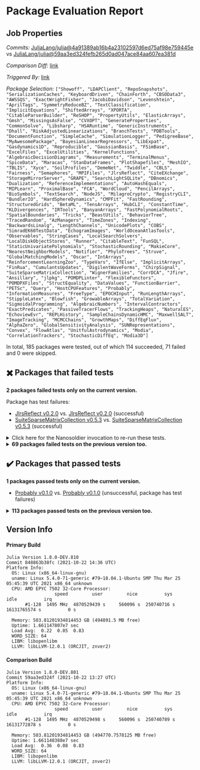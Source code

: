 # Package Evaluation Report

## Job Properties

*Commits:* [JuliaLang/julia@4a91389ab16b4a23102597d6ed75af98e759445e](https://github.com/JuliaLang/julia/commit/4a91389ab16b4a23102597d6ed75af98e759445e) vs [JuliaLang/julia@59aa3ed324fefb265d0ad047ace84aa607ea381d](https://github.com/JuliaLang/julia/commit/59aa3ed324fefb265d0ad047ace84aa607ea381d)

*Comparison Diff:* [link](https://github.com/JuliaLang/julia/compare/59aa3ed324fefb265d0ad047ace84aa607ea381d..4a91389ab16b4a23102597d6ed75af98e759445e)

*Triggered By:* [link](https://github.com/JuliaLang/julia/pull/40985#issuecomment-950018298)

*Package Selection:* `["Showoff", "LDAPClient", "RepoSnapshots", "SerializationCaches", "KeyboardDriven", "ChainForth", "CBSOData3", "AWSSQS", "ExactWrightFisher", "JacobiDavidson", "Levenshtein", "AprilTags", "SymmetryReduceBZ", "TextClassification", "ImplicitEquations", "ShiftedArrays", "XPORTA", "CitableParserBuilder", "ReSHOP", "PropertyUtils", "ElasticArrays", "Gmsh", "MissingsAsFalse", "CVXOPT", "GenerateProperties", "CommonSolve", "Libsharp", "HSARuntime", "GenericInstruments", "Dhall", "RiskAdjustedLinearizations", "BranchTests", "PDBTools", "DocumentFunction", "SimpleCache", "SimulationLogger", "PedigreeBase", "MyAwesomePackage", "BayesianLinearRegressors", "LibExpat", "Gasdynamics1D", "Reproducible", "GaussianBasis", "FSimBase", "ExcelFiles", "ExcelUtilities", "KernelFunctions", "AlgebraicDecisionDiagrams", "Measurements", "TerminalMenus", "SpiceData", "Maracas", "StanDataFrames", "PlotShapefiles", "MeshIO", "TBLIS", "Xyce", "SoilProfiles", "DemeNet", "Twiddle", "CBLS", "Fairness", "Semaphores", "MPIFiles", "JlrsReflect", "CiteEXchange", "StorageMirrorServer", "GRAPE", "SearchLightSQLite", "DBnomics", "Dualization", "ReferenceImplementations", "AutoHashEquals", "MIPLearn", "ProximalBase", "FCA", "WordCloud", "PencilArrays", "BioSymbols", "TextSearch", "NodeJS", "MilagroCrypto", "RegistryCLI", "BundlerIO", "HardSphereDynamics", "CMPFit", "FastRounding", "StructuredGrids", "BetaML", "TensArrays", "HubCLI", "ConstantTime", "KLDivergences", "IRTools", "BanyanArrays", "FastPolynomialRoots", "SpatialBoundaries", "Tricks", "BeastUtils", "BehaviorTree", "TracedRandom", "AzManagers", "TimeZones", "Indexing", "BackwardsLinalg", "LengthChannels", "UnicodePlots", "COBS", "SimradEK60TestData", "EchogramImages", "WorldOceanAtlasTools", "Observables", "StringCases", "LocalSearchSolvers", "LocalDiskObjectStores", "Runner", "CitableText", "FunSQL", "StaticUnivariatePolynomials", "StochasticRounding", "MakieCore", "NearestNeighborModels", "Notifier", "PhyloTrees", "Struve", "GlobalMatchingModels", "Oscar", "IntArrays", "ReinforcementLearningZoo", "TypeVars", "IfElse", "ImplicitArrays", "FinRua", "CumulantsUpdates", "DigilentWaveForms", "ChirpSignal", "SuiteSparseMatrixCollection", "WignerFamilies", "CorrDCA", "Jfire", "Ansillary", "jlpkg", "POMDPLinter", "FlexibleFunctors", "POMDPXFiles", "StructEquality", "DataValues", "FunctionBarrier", "PETSc", "Query", "HostCPUFeatures", "Probably", "InformationMeasures", "FreeType", "EPOCHInput", "RunLengthArrays", "StippleLatex", "Blowfish", "GrowableArrays", "TotalVariation", "SigmoidalProgramming", "AlgebraicNumbers", "IntervalContractors", "ExactPredicates", "PassiveTracerFlows", "TrackingHeaps", "NaturalES", "EchoviewEvr", "REPLHistory", "SampleChainsDynamicHMC", "MaxwellSALT", "ImageTracking", "MCMCChains", "GrowthMaps", "DiffEqFlux", "AlphaZero", "GlobalSensitivityAnalysis", "SUNRepresentations", "Convex", "FlowAtlas", "UnitfulAstrodynamics", "Modia", "CorrelationTrackers", "StochasticDiffEq", "Modia3D"]`

In total, 185 packages were tested, out of which 114 succeeded, 71 failed and 0 were skipped.


## :heavy_multiplication_x: Packages that failed tests

**2 packages failed tests only on the current version.**

Package has test failures:

- [JlrsReflect v0.2.0](https://s3.amazonaws.com/julialang-reports/nanosoldier/pkgeval/by_hash/4a91389_vs_59aa3ed/JlrsReflect.1.8.0-DEV-848863b38fc.log) vs. [JlrsReflect v0.2.0](https://s3.amazonaws.com/julialang-reports/nanosoldier/pkgeval/by_hash/4a91389_vs_59aa3ed/JlrsReflect.1.8.0-DEV-59aa3ed324f.log) (successful)
- [SuiteSparseMatrixCollection v0.5.3](https://s3.amazonaws.com/julialang-reports/nanosoldier/pkgeval/by_hash/4a91389_vs_59aa3ed/SuiteSparseMatrixCollection.1.8.0-DEV-848863b38fc.log) vs. [SuiteSparseMatrixCollection v0.5.3](https://s3.amazonaws.com/julialang-reports/nanosoldier/pkgeval/by_hash/4a91389_vs_59aa3ed/SuiteSparseMatrixCollection.1.8.0-DEV-59aa3ed324f.log) (successful)

<details><summary>Click here for the Nanosoldier invocation to re-run these tests.</summary>
<p>

```
@nanosoldier `runtests(["JlrsReflect", "SuiteSparseMatrixCollection"], vs = ":master")`
```

</p>
</details>


<details><summary><strong>69 packages failed tests on the previous version too.</strong></summary>
<p>

Tests became inactive:

- [AWSSQS v0.6.5](https://s3.amazonaws.com/julialang-reports/nanosoldier/pkgeval/by_hash/4a91389_vs_59aa3ed/AWSSQS.1.8.0-DEV-848863b38fc.log)
- [BetaML v0.5.5](https://s3.amazonaws.com/julialang-reports/nanosoldier/pkgeval/by_hash/4a91389_vs_59aa3ed/BetaML.1.8.0-DEV-848863b38fc.log)
- [IRTools v0.4.3](https://s3.amazonaws.com/julialang-reports/nanosoldier/pkgeval/by_hash/4a91389_vs_59aa3ed/IRTools.1.8.0-DEV-848863b38fc.log)
- [StorageMirrorServer v0.2.1](https://s3.amazonaws.com/julialang-reports/nanosoldier/pkgeval/by_hash/4a91389_vs_59aa3ed/StorageMirrorServer.1.8.0-DEV-848863b38fc.log)

A segmentation fault happened:

- [AlphaZero v0.5.2](https://s3.amazonaws.com/julialang-reports/nanosoldier/pkgeval/by_hash/4a91389_vs_59aa3ed/AlphaZero.1.8.0-DEV-848863b38fc.log)
- [BayesianLinearRegressors v0.3.3](https://s3.amazonaws.com/julialang-reports/nanosoldier/pkgeval/by_hash/4a91389_vs_59aa3ed/BayesianLinearRegressors.1.8.0-DEV-848863b38fc.log)
- [DiffEqFlux v1.43.0](https://s3.amazonaws.com/julialang-reports/nanosoldier/pkgeval/by_hash/4a91389_vs_59aa3ed/DiffEqFlux.1.8.0-DEV-848863b38fc.log)
- [KernelFunctions v0.10.26](https://s3.amazonaws.com/julialang-reports/nanosoldier/pkgeval/by_hash/4a91389_vs_59aa3ed/KernelFunctions.1.8.0-DEV-848863b38fc.log)
- [ReinforcementLearningZoo v0.5.3](https://s3.amazonaws.com/julialang-reports/nanosoldier/pkgeval/by_hash/4a91389_vs_59aa3ed/ReinforcementLearningZoo.1.8.0-DEV-848863b38fc.log)

Package has test failures:

- [Ansillary v0.1.0](https://s3.amazonaws.com/julialang-reports/nanosoldier/pkgeval/by_hash/4a91389_vs_59aa3ed/Ansillary.1.8.0-DEV-848863b38fc.log)
- [AprilTags v0.9.0](https://s3.amazonaws.com/julialang-reports/nanosoldier/pkgeval/by_hash/4a91389_vs_59aa3ed/AprilTags.1.8.0-DEV-848863b38fc.log)
- [BehaviorTree v0.3.3](https://s3.amazonaws.com/julialang-reports/nanosoldier/pkgeval/by_hash/4a91389_vs_59aa3ed/BehaviorTree.1.8.0-DEV-848863b38fc.log)
- [BranchTests v0.1.1](https://s3.amazonaws.com/julialang-reports/nanosoldier/pkgeval/by_hash/4a91389_vs_59aa3ed/BranchTests.1.8.0-DEV-848863b38fc.log)
- [Convex v0.14.16](https://s3.amazonaws.com/julialang-reports/nanosoldier/pkgeval/by_hash/4a91389_vs_59aa3ed/Convex.1.8.0-DEV-848863b38fc.log)
- [DataValues v0.4.13](https://s3.amazonaws.com/julialang-reports/nanosoldier/pkgeval/by_hash/4a91389_vs_59aa3ed/DataValues.1.8.0-DEV-848863b38fc.log)
- [ExactWrightFisher v0.1.5](https://s3.amazonaws.com/julialang-reports/nanosoldier/pkgeval/by_hash/4a91389_vs_59aa3ed/ExactWrightFisher.1.8.0-DEV-848863b38fc.log)
- [ExcelFiles v1.0.0](https://s3.amazonaws.com/julialang-reports/nanosoldier/pkgeval/by_hash/4a91389_vs_59aa3ed/ExcelFiles.1.8.0-DEV-848863b38fc.log)
- [Fairness v0.3.2](https://s3.amazonaws.com/julialang-reports/nanosoldier/pkgeval/by_hash/4a91389_vs_59aa3ed/Fairness.1.8.0-DEV-848863b38fc.log)
- [FinRua v0.1.0](https://s3.amazonaws.com/julialang-reports/nanosoldier/pkgeval/by_hash/4a91389_vs_59aa3ed/FinRua.1.8.0-DEV-848863b38fc.log)
- [FunSQL v0.7.0](https://s3.amazonaws.com/julialang-reports/nanosoldier/pkgeval/by_hash/4a91389_vs_59aa3ed/FunSQL.1.8.0-DEV-848863b38fc.log)
- [GlobalMatchingModels v0.2.0](https://s3.amazonaws.com/julialang-reports/nanosoldier/pkgeval/by_hash/4a91389_vs_59aa3ed/GlobalMatchingModels.1.8.0-DEV-848863b38fc.log)
- [MilagroCrypto v0.201.1](https://s3.amazonaws.com/julialang-reports/nanosoldier/pkgeval/by_hash/4a91389_vs_59aa3ed/MilagroCrypto.1.8.0-DEV-848863b38fc.log)
- [Notifier v0.3.0](https://s3.amazonaws.com/julialang-reports/nanosoldier/pkgeval/by_hash/4a91389_vs_59aa3ed/Notifier.1.8.0-DEV-848863b38fc.log)
- [Oscar v0.6.0](https://s3.amazonaws.com/julialang-reports/nanosoldier/pkgeval/by_hash/4a91389_vs_59aa3ed/Oscar.1.8.0-DEV-848863b38fc.log)
- [PETSc v0.1.3](https://s3.amazonaws.com/julialang-reports/nanosoldier/pkgeval/by_hash/4a91389_vs_59aa3ed/PETSc.1.8.0-DEV-848863b38fc.log)
- [ProximalBase v0.3.0](https://s3.amazonaws.com/julialang-reports/nanosoldier/pkgeval/by_hash/4a91389_vs_59aa3ed/ProximalBase.1.8.0-DEV-848863b38fc.log)
- [Query v1.0.0](https://s3.amazonaws.com/julialang-reports/nanosoldier/pkgeval/by_hash/4a91389_vs_59aa3ed/Query.1.8.0-DEV-848863b38fc.log)
- [RiskAdjustedLinearizations v1.0.0](https://s3.amazonaws.com/julialang-reports/nanosoldier/pkgeval/by_hash/4a91389_vs_59aa3ed/RiskAdjustedLinearizations.1.8.0-DEV-848863b38fc.log)
- [StaticUnivariatePolynomials v0.6.0](https://s3.amazonaws.com/julialang-reports/nanosoldier/pkgeval/by_hash/4a91389_vs_59aa3ed/StaticUnivariatePolynomials.1.8.0-DEV-848863b38fc.log)
- [StochasticDiffEq v6.40.0](https://s3.amazonaws.com/julialang-reports/nanosoldier/pkgeval/by_hash/4a91389_vs_59aa3ed/StochasticDiffEq.1.8.0-DEV-848863b38fc.log)
- [StochasticRounding v0.6.1](https://s3.amazonaws.com/julialang-reports/nanosoldier/pkgeval/by_hash/4a91389_vs_59aa3ed/StochasticRounding.1.8.0-DEV-848863b38fc.log)
- [UnitfulAstrodynamics v0.8.3](https://s3.amazonaws.com/julialang-reports/nanosoldier/pkgeval/by_hash/4a91389_vs_59aa3ed/UnitfulAstrodynamics.1.8.0-DEV-848863b38fc.log)
- [WordCloud v0.7.5](https://s3.amazonaws.com/julialang-reports/nanosoldier/pkgeval/by_hash/4a91389_vs_59aa3ed/WordCloud.1.8.0-DEV-848863b38fc.log)
- [XPORTA v0.1.2](https://s3.amazonaws.com/julialang-reports/nanosoldier/pkgeval/by_hash/4a91389_vs_59aa3ed/XPORTA.1.8.0-DEV-848863b38fc.log)

There were unidentified errors:

- [AutoHashEquals v0.2.0](https://s3.amazonaws.com/julialang-reports/nanosoldier/pkgeval/by_hash/4a91389_vs_59aa3ed/AutoHashEquals.1.8.0-DEV-848863b38fc.log)
- [AzManagers v2.7.0](https://s3.amazonaws.com/julialang-reports/nanosoldier/pkgeval/by_hash/4a91389_vs_59aa3ed/AzManagers.1.8.0-DEV-848863b38fc.log)
- [BanyanArrays v0.1.2](https://s3.amazonaws.com/julialang-reports/nanosoldier/pkgeval/by_hash/4a91389_vs_59aa3ed/BanyanArrays.1.8.0-DEV-848863b38fc.log)
- [DemeNet v0.1.3](https://s3.amazonaws.com/julialang-reports/nanosoldier/pkgeval/by_hash/4a91389_vs_59aa3ed/DemeNet.1.8.0-DEV-848863b38fc.log)
- [FCA v0.2.4](https://s3.amazonaws.com/julialang-reports/nanosoldier/pkgeval/by_hash/4a91389_vs_59aa3ed/FCA.1.8.0-DEV-848863b38fc.log)
- [FlowAtlas v0.1.9](https://s3.amazonaws.com/julialang-reports/nanosoldier/pkgeval/by_hash/4a91389_vs_59aa3ed/FlowAtlas.1.8.0-DEV-848863b38fc.log)
- [Gasdynamics1D v0.2.4](https://s3.amazonaws.com/julialang-reports/nanosoldier/pkgeval/by_hash/4a91389_vs_59aa3ed/Gasdynamics1D.1.8.0-DEV-848863b38fc.log)
- [GaussianBasis v0.1.0](https://s3.amazonaws.com/julialang-reports/nanosoldier/pkgeval/by_hash/4a91389_vs_59aa3ed/GaussianBasis.1.8.0-DEV-848863b38fc.log)
- [HSARuntime v0.3.0](https://s3.amazonaws.com/julialang-reports/nanosoldier/pkgeval/by_hash/4a91389_vs_59aa3ed/HSARuntime.1.8.0-DEV-848863b38fc.log)
- [Levenshtein v0.2.0](https://s3.amazonaws.com/julialang-reports/nanosoldier/pkgeval/by_hash/4a91389_vs_59aa3ed/Levenshtein.1.8.0-DEV-848863b38fc.log)
- [MIPLearn v0.1.0](https://s3.amazonaws.com/julialang-reports/nanosoldier/pkgeval/by_hash/4a91389_vs_59aa3ed/MIPLearn.1.8.0-DEV-848863b38fc.log)
- [MPIFiles v0.11.14](https://s3.amazonaws.com/julialang-reports/nanosoldier/pkgeval/by_hash/4a91389_vs_59aa3ed/MPIFiles.1.8.0-DEV-848863b38fc.log)
- [PencilArrays v0.10.0](https://s3.amazonaws.com/julialang-reports/nanosoldier/pkgeval/by_hash/4a91389_vs_59aa3ed/PencilArrays.1.8.0-DEV-848863b38fc.log)
- [REPLHistory v0.2.0](https://s3.amazonaws.com/julialang-reports/nanosoldier/pkgeval/by_hash/4a91389_vs_59aa3ed/REPLHistory.1.8.0-DEV-848863b38fc.log)
- [ReSHOP v0.1.1](https://s3.amazonaws.com/julialang-reports/nanosoldier/pkgeval/by_hash/4a91389_vs_59aa3ed/ReSHOP.1.8.0-DEV-848863b38fc.log)
- [RepoSnapshots v0.3.0](https://s3.amazonaws.com/julialang-reports/nanosoldier/pkgeval/by_hash/4a91389_vs_59aa3ed/RepoSnapshots.1.8.0-DEV-848863b38fc.log)
- [Xyce v0.1.2](https://s3.amazonaws.com/julialang-reports/nanosoldier/pkgeval/by_hash/4a91389_vs_59aa3ed/Xyce.1.8.0-DEV-848863b38fc.log)

Package is using an unknown package:

- [BackwardsLinalg v0.1.1](https://s3.amazonaws.com/julialang-reports/nanosoldier/pkgeval/by_hash/4a91389_vs_59aa3ed/BackwardsLinalg.1.8.0-DEV-848863b38fc.log)
- [ChirpSignal v0.1.2](https://s3.amazonaws.com/julialang-reports/nanosoldier/pkgeval/by_hash/4a91389_vs_59aa3ed/ChirpSignal.1.8.0-DEV-848863b38fc.log)
- [HardSphereDynamics v0.1.1](https://s3.amazonaws.com/julialang-reports/nanosoldier/pkgeval/by_hash/4a91389_vs_59aa3ed/HardSphereDynamics.1.8.0-DEV-848863b38fc.log)
- [Modia v0.5.0](https://s3.amazonaws.com/julialang-reports/nanosoldier/pkgeval/by_hash/4a91389_vs_59aa3ed/Modia.1.8.0-DEV-848863b38fc.log)
- [Modia3D v0.5.0](https://s3.amazonaws.com/julialang-reports/nanosoldier/pkgeval/by_hash/4a91389_vs_59aa3ed/Modia3D.1.8.0-DEV-848863b38fc.log)
- [RegistryCLI v0.1.0](https://s3.amazonaws.com/julialang-reports/nanosoldier/pkgeval/by_hash/4a91389_vs_59aa3ed/RegistryCLI.1.8.0-DEV-848863b38fc.log)
- [SigmoidalProgramming v1.0.0](https://s3.amazonaws.com/julialang-reports/nanosoldier/pkgeval/by_hash/4a91389_vs_59aa3ed/SigmoidalProgramming.1.8.0-DEV-848863b38fc.log)
- [StippleLatex v0.3.0](https://s3.amazonaws.com/julialang-reports/nanosoldier/pkgeval/by_hash/4a91389_vs_59aa3ed/StippleLatex.1.8.0-DEV-848863b38fc.log)
- [StringCases v0.1.0](https://s3.amazonaws.com/julialang-reports/nanosoldier/pkgeval/by_hash/4a91389_vs_59aa3ed/StringCases.1.8.0-DEV-848863b38fc.log)
- [TrackingHeaps v0.1.0](https://s3.amazonaws.com/julialang-reports/nanosoldier/pkgeval/by_hash/4a91389_vs_59aa3ed/TrackingHeaps.1.8.0-DEV-848863b38fc.log)

Package does not have any tests:

- [CBSOData3 v0.1.0](https://s3.amazonaws.com/julialang-reports/nanosoldier/pkgeval/by_hash/4a91389_vs_59aa3ed/CBSOData3.1.8.0-DEV-848863b38fc.log)
- [DBnomics v0.3.1](https://s3.amazonaws.com/julialang-reports/nanosoldier/pkgeval/by_hash/4a91389_vs_59aa3ed/DBnomics.1.8.0-DEV-848863b38fc.log)
- [FSimBase v0.1.1](https://s3.amazonaws.com/julialang-reports/nanosoldier/pkgeval/by_hash/4a91389_vs_59aa3ed/FSimBase.1.8.0-DEV-848863b38fc.log)
- [HubCLI v0.1.0](https://s3.amazonaws.com/julialang-reports/nanosoldier/pkgeval/by_hash/4a91389_vs_59aa3ed/HubCLI.1.8.0-DEV-848863b38fc.log)
- [SearchLightSQLite v1.0.0](https://s3.amazonaws.com/julialang-reports/nanosoldier/pkgeval/by_hash/4a91389_vs_59aa3ed/SearchLightSQLite.1.8.0-DEV-848863b38fc.log)
- [TensArrays v0.1.0](https://s3.amazonaws.com/julialang-reports/nanosoldier/pkgeval/by_hash/4a91389_vs_59aa3ed/TensArrays.1.8.0-DEV-848863b38fc.log)

Package has syntax issues:

- [MissingsAsFalse v0.1.0](https://s3.amazonaws.com/julialang-reports/nanosoldier/pkgeval/by_hash/4a91389_vs_59aa3ed/MissingsAsFalse.1.8.0-DEV-848863b38fc.log)

Test log exceeded the size limit:

- [SimpleCache v0.1.0](https://s3.amazonaws.com/julialang-reports/nanosoldier/pkgeval/by_hash/4a91389_vs_59aa3ed/SimpleCache.1.8.0-DEV-848863b38fc.log)

</p>
</details>


## :heavy_check_mark: Packages that passed tests

**1 packages passed tests only on the current version.**

- [Probably v0.1.0](https://s3.amazonaws.com/julialang-reports/nanosoldier/pkgeval/by_hash/4a91389_vs_59aa3ed/Probably.1.8.0-DEV-848863b38fc.log) vs. [Probably v0.1.0](https://s3.amazonaws.com/julialang-reports/nanosoldier/pkgeval/by_hash/4a91389_vs_59aa3ed/Probably.1.8.0-DEV-59aa3ed324f.log) (unsuccessful, package has test failures)

<details><summary><strong>113 packages passed tests on the previous version too.</strong></summary>
<p>

- [AlgebraicDecisionDiagrams v0.1.0](https://s3.amazonaws.com/julialang-reports/nanosoldier/pkgeval/by_hash/4a91389_vs_59aa3ed/AlgebraicDecisionDiagrams.1.8.0-DEV-848863b38fc.log)
- [AlgebraicNumbers v0.1.5](https://s3.amazonaws.com/julialang-reports/nanosoldier/pkgeval/by_hash/4a91389_vs_59aa3ed/AlgebraicNumbers.1.8.0-DEV-848863b38fc.log)
- [BeastUtils v0.1.2](https://s3.amazonaws.com/julialang-reports/nanosoldier/pkgeval/by_hash/4a91389_vs_59aa3ed/BeastUtils.1.8.0-DEV-848863b38fc.log)
- [BioSymbols v5.0.0](https://s3.amazonaws.com/julialang-reports/nanosoldier/pkgeval/by_hash/4a91389_vs_59aa3ed/BioSymbols.1.8.0-DEV-848863b38fc.log)
- [Blowfish v0.1.1](https://s3.amazonaws.com/julialang-reports/nanosoldier/pkgeval/by_hash/4a91389_vs_59aa3ed/Blowfish.1.8.0-DEV-848863b38fc.log)
- [BundlerIO v0.1.2](https://s3.amazonaws.com/julialang-reports/nanosoldier/pkgeval/by_hash/4a91389_vs_59aa3ed/BundlerIO.1.8.0-DEV-848863b38fc.log)
- [CBLS v0.1.12](https://s3.amazonaws.com/julialang-reports/nanosoldier/pkgeval/by_hash/4a91389_vs_59aa3ed/CBLS.1.8.0-DEV-848863b38fc.log)
- [CMPFit v0.3.3](https://s3.amazonaws.com/julialang-reports/nanosoldier/pkgeval/by_hash/4a91389_vs_59aa3ed/CMPFit.1.8.0-DEV-848863b38fc.log)
- [COBS v0.0.1](https://s3.amazonaws.com/julialang-reports/nanosoldier/pkgeval/by_hash/4a91389_vs_59aa3ed/COBS.1.8.0-DEV-848863b38fc.log)
- [CVXOPT v0.3.2](https://s3.amazonaws.com/julialang-reports/nanosoldier/pkgeval/by_hash/4a91389_vs_59aa3ed/CVXOPT.1.8.0-DEV-848863b38fc.log)
- [ChainForth v0.1.0](https://s3.amazonaws.com/julialang-reports/nanosoldier/pkgeval/by_hash/4a91389_vs_59aa3ed/ChainForth.1.8.0-DEV-848863b38fc.log)
- [CitableParserBuilder v0.20.1](https://s3.amazonaws.com/julialang-reports/nanosoldier/pkgeval/by_hash/4a91389_vs_59aa3ed/CitableParserBuilder.1.8.0-DEV-848863b38fc.log)
- [CitableText v0.11.1](https://s3.amazonaws.com/julialang-reports/nanosoldier/pkgeval/by_hash/4a91389_vs_59aa3ed/CitableText.1.8.0-DEV-848863b38fc.log)
- [CiteEXchange v0.4.6](https://s3.amazonaws.com/julialang-reports/nanosoldier/pkgeval/by_hash/4a91389_vs_59aa3ed/CiteEXchange.1.8.0-DEV-848863b38fc.log)
- [CommonSolve v0.2.0](https://s3.amazonaws.com/julialang-reports/nanosoldier/pkgeval/by_hash/4a91389_vs_59aa3ed/CommonSolve.1.8.0-DEV-848863b38fc.log)
- [ConstantTime v0.1.1](https://s3.amazonaws.com/julialang-reports/nanosoldier/pkgeval/by_hash/4a91389_vs_59aa3ed/ConstantTime.1.8.0-DEV-848863b38fc.log)
- [CorrDCA v0.1.2](https://s3.amazonaws.com/julialang-reports/nanosoldier/pkgeval/by_hash/4a91389_vs_59aa3ed/CorrDCA.1.8.0-DEV-848863b38fc.log)
- [CorrelationTrackers v0.6.3](https://s3.amazonaws.com/julialang-reports/nanosoldier/pkgeval/by_hash/4a91389_vs_59aa3ed/CorrelationTrackers.1.8.0-DEV-848863b38fc.log)
- [CumulantsUpdates v1.0.4](https://s3.amazonaws.com/julialang-reports/nanosoldier/pkgeval/by_hash/4a91389_vs_59aa3ed/CumulantsUpdates.1.8.0-DEV-848863b38fc.log)
- [Dhall v0.1.0](https://s3.amazonaws.com/julialang-reports/nanosoldier/pkgeval/by_hash/4a91389_vs_59aa3ed/Dhall.1.8.0-DEV-848863b38fc.log)
- [DigilentWaveForms v0.3.0](https://s3.amazonaws.com/julialang-reports/nanosoldier/pkgeval/by_hash/4a91389_vs_59aa3ed/DigilentWaveForms.1.8.0-DEV-848863b38fc.log)
- [DocumentFunction v1.0.0](https://s3.amazonaws.com/julialang-reports/nanosoldier/pkgeval/by_hash/4a91389_vs_59aa3ed/DocumentFunction.1.8.0-DEV-848863b38fc.log)
- [Dualization v0.3.5](https://s3.amazonaws.com/julialang-reports/nanosoldier/pkgeval/by_hash/4a91389_vs_59aa3ed/Dualization.1.8.0-DEV-848863b38fc.log)
- [EPOCHInput v0.1.1](https://s3.amazonaws.com/julialang-reports/nanosoldier/pkgeval/by_hash/4a91389_vs_59aa3ed/EPOCHInput.1.8.0-DEV-848863b38fc.log)
- [EchogramImages v0.1.0](https://s3.amazonaws.com/julialang-reports/nanosoldier/pkgeval/by_hash/4a91389_vs_59aa3ed/EchogramImages.1.8.0-DEV-848863b38fc.log)
- [EchoviewEvr v0.1.0](https://s3.amazonaws.com/julialang-reports/nanosoldier/pkgeval/by_hash/4a91389_vs_59aa3ed/EchoviewEvr.1.8.0-DEV-848863b38fc.log)
- [ElasticArrays v1.2.9](https://s3.amazonaws.com/julialang-reports/nanosoldier/pkgeval/by_hash/4a91389_vs_59aa3ed/ElasticArrays.1.8.0-DEV-848863b38fc.log)
- [ExactPredicates v2.2.1](https://s3.amazonaws.com/julialang-reports/nanosoldier/pkgeval/by_hash/4a91389_vs_59aa3ed/ExactPredicates.1.8.0-DEV-848863b38fc.log)
- [ExcelUtilities v0.1.0](https://s3.amazonaws.com/julialang-reports/nanosoldier/pkgeval/by_hash/4a91389_vs_59aa3ed/ExcelUtilities.1.8.0-DEV-848863b38fc.log)
- [FastPolynomialRoots v1.0.1](https://s3.amazonaws.com/julialang-reports/nanosoldier/pkgeval/by_hash/4a91389_vs_59aa3ed/FastPolynomialRoots.1.8.0-DEV-848863b38fc.log)
- [FastRounding v0.3.1](https://s3.amazonaws.com/julialang-reports/nanosoldier/pkgeval/by_hash/4a91389_vs_59aa3ed/FastRounding.1.8.0-DEV-848863b38fc.log)
- [FlexibleFunctors v0.1.6](https://s3.amazonaws.com/julialang-reports/nanosoldier/pkgeval/by_hash/4a91389_vs_59aa3ed/FlexibleFunctors.1.8.0-DEV-848863b38fc.log)
- [FreeType v4.0.0](https://s3.amazonaws.com/julialang-reports/nanosoldier/pkgeval/by_hash/4a91389_vs_59aa3ed/FreeType.1.8.0-DEV-848863b38fc.log)
- [FunctionBarrier v0.1.4](https://s3.amazonaws.com/julialang-reports/nanosoldier/pkgeval/by_hash/4a91389_vs_59aa3ed/FunctionBarrier.1.8.0-DEV-848863b38fc.log)
- [GRAPE v0.0.1](https://s3.amazonaws.com/julialang-reports/nanosoldier/pkgeval/by_hash/4a91389_vs_59aa3ed/GRAPE.1.8.0-DEV-848863b38fc.log)
- [GenerateProperties v0.1.0](https://s3.amazonaws.com/julialang-reports/nanosoldier/pkgeval/by_hash/4a91389_vs_59aa3ed/GenerateProperties.1.8.0-DEV-848863b38fc.log)
- [GenericInstruments v0.2.0](https://s3.amazonaws.com/julialang-reports/nanosoldier/pkgeval/by_hash/4a91389_vs_59aa3ed/GenericInstruments.1.8.0-DEV-848863b38fc.log)
- [GlobalSensitivityAnalysis v1.1.2](https://s3.amazonaws.com/julialang-reports/nanosoldier/pkgeval/by_hash/4a91389_vs_59aa3ed/GlobalSensitivityAnalysis.1.8.0-DEV-848863b38fc.log)
- [Gmsh v0.1.1](https://s3.amazonaws.com/julialang-reports/nanosoldier/pkgeval/by_hash/4a91389_vs_59aa3ed/Gmsh.1.8.0-DEV-848863b38fc.log)
- [GrowableArrays v0.1.0](https://s3.amazonaws.com/julialang-reports/nanosoldier/pkgeval/by_hash/4a91389_vs_59aa3ed/GrowableArrays.1.8.0-DEV-848863b38fc.log)
- [GrowthMaps v0.2.4](https://s3.amazonaws.com/julialang-reports/nanosoldier/pkgeval/by_hash/4a91389_vs_59aa3ed/GrowthMaps.1.8.0-DEV-848863b38fc.log)
- [HostCPUFeatures v0.1.4](https://s3.amazonaws.com/julialang-reports/nanosoldier/pkgeval/by_hash/4a91389_vs_59aa3ed/HostCPUFeatures.1.8.0-DEV-848863b38fc.log)
- [IfElse v0.1.0](https://s3.amazonaws.com/julialang-reports/nanosoldier/pkgeval/by_hash/4a91389_vs_59aa3ed/IfElse.1.8.0-DEV-848863b38fc.log)
- [ImageTracking v0.2.0](https://s3.amazonaws.com/julialang-reports/nanosoldier/pkgeval/by_hash/4a91389_vs_59aa3ed/ImageTracking.1.8.0-DEV-848863b38fc.log)
- [ImplicitArrays v0.2.0](https://s3.amazonaws.com/julialang-reports/nanosoldier/pkgeval/by_hash/4a91389_vs_59aa3ed/ImplicitArrays.1.8.0-DEV-848863b38fc.log)
- [ImplicitEquations v1.0.5](https://s3.amazonaws.com/julialang-reports/nanosoldier/pkgeval/by_hash/4a91389_vs_59aa3ed/ImplicitEquations.1.8.0-DEV-848863b38fc.log)
- [Indexing v1.1.1](https://s3.amazonaws.com/julialang-reports/nanosoldier/pkgeval/by_hash/4a91389_vs_59aa3ed/Indexing.1.8.0-DEV-848863b38fc.log)
- [InformationMeasures v0.3.1](https://s3.amazonaws.com/julialang-reports/nanosoldier/pkgeval/by_hash/4a91389_vs_59aa3ed/InformationMeasures.1.8.0-DEV-848863b38fc.log)
- [IntArrays v0.2.0](https://s3.amazonaws.com/julialang-reports/nanosoldier/pkgeval/by_hash/4a91389_vs_59aa3ed/IntArrays.1.8.0-DEV-848863b38fc.log)
- [IntervalContractors v0.4.5](https://s3.amazonaws.com/julialang-reports/nanosoldier/pkgeval/by_hash/4a91389_vs_59aa3ed/IntervalContractors.1.8.0-DEV-848863b38fc.log)
- [JacobiDavidson v0.1.1](https://s3.amazonaws.com/julialang-reports/nanosoldier/pkgeval/by_hash/4a91389_vs_59aa3ed/JacobiDavidson.1.8.0-DEV-848863b38fc.log)
- [Jfire v0.1.0](https://s3.amazonaws.com/julialang-reports/nanosoldier/pkgeval/by_hash/4a91389_vs_59aa3ed/Jfire.1.8.0-DEV-848863b38fc.log)
- [KLDivergences v0.2.1](https://s3.amazonaws.com/julialang-reports/nanosoldier/pkgeval/by_hash/4a91389_vs_59aa3ed/KLDivergences.1.8.0-DEV-848863b38fc.log)
- [KeyboardDriven v0.1.0](https://s3.amazonaws.com/julialang-reports/nanosoldier/pkgeval/by_hash/4a91389_vs_59aa3ed/KeyboardDriven.1.8.0-DEV-848863b38fc.log)
- [LDAPClient v0.1.0](https://s3.amazonaws.com/julialang-reports/nanosoldier/pkgeval/by_hash/4a91389_vs_59aa3ed/LDAPClient.1.8.0-DEV-848863b38fc.log)
- [LengthChannels v1.0.0](https://s3.amazonaws.com/julialang-reports/nanosoldier/pkgeval/by_hash/4a91389_vs_59aa3ed/LengthChannels.1.8.0-DEV-848863b38fc.log)
- [LibExpat v0.6.1](https://s3.amazonaws.com/julialang-reports/nanosoldier/pkgeval/by_hash/4a91389_vs_59aa3ed/LibExpat.1.8.0-DEV-848863b38fc.log)
- [Libsharp v0.2.0](https://s3.amazonaws.com/julialang-reports/nanosoldier/pkgeval/by_hash/4a91389_vs_59aa3ed/Libsharp.1.8.0-DEV-848863b38fc.log)
- [LocalDiskObjectStores v0.4.0](https://s3.amazonaws.com/julialang-reports/nanosoldier/pkgeval/by_hash/4a91389_vs_59aa3ed/LocalDiskObjectStores.1.8.0-DEV-848863b38fc.log)
- [LocalSearchSolvers v0.3.12](https://s3.amazonaws.com/julialang-reports/nanosoldier/pkgeval/by_hash/4a91389_vs_59aa3ed/LocalSearchSolvers.1.8.0-DEV-848863b38fc.log)
- [MCMCChains v5.0.1](https://s3.amazonaws.com/julialang-reports/nanosoldier/pkgeval/by_hash/4a91389_vs_59aa3ed/MCMCChains.1.8.0-DEV-848863b38fc.log)
- [MakieCore v0.1.3](https://s3.amazonaws.com/julialang-reports/nanosoldier/pkgeval/by_hash/4a91389_vs_59aa3ed/MakieCore.1.8.0-DEV-848863b38fc.log)
- [Maracas v1.1.0](https://s3.amazonaws.com/julialang-reports/nanosoldier/pkgeval/by_hash/4a91389_vs_59aa3ed/Maracas.1.8.0-DEV-848863b38fc.log)
- [MaxwellSALT v0.1.4](https://s3.amazonaws.com/julialang-reports/nanosoldier/pkgeval/by_hash/4a91389_vs_59aa3ed/MaxwellSALT.1.8.0-DEV-848863b38fc.log)
- [Measurements v2.6.0](https://s3.amazonaws.com/julialang-reports/nanosoldier/pkgeval/by_hash/4a91389_vs_59aa3ed/Measurements.1.8.0-DEV-848863b38fc.log)
- [MeshIO v0.4.9](https://s3.amazonaws.com/julialang-reports/nanosoldier/pkgeval/by_hash/4a91389_vs_59aa3ed/MeshIO.1.8.0-DEV-848863b38fc.log)
- [MyAwesomePackage v0.0.1](https://s3.amazonaws.com/julialang-reports/nanosoldier/pkgeval/by_hash/4a91389_vs_59aa3ed/MyAwesomePackage.1.8.0-DEV-848863b38fc.log)
- [NaturalES v1.0.0](https://s3.amazonaws.com/julialang-reports/nanosoldier/pkgeval/by_hash/4a91389_vs_59aa3ed/NaturalES.1.8.0-DEV-848863b38fc.log)
- [NearestNeighborModels v0.1.6](https://s3.amazonaws.com/julialang-reports/nanosoldier/pkgeval/by_hash/4a91389_vs_59aa3ed/NearestNeighborModels.1.8.0-DEV-848863b38fc.log)
- [NodeJS v1.3.0](https://s3.amazonaws.com/julialang-reports/nanosoldier/pkgeval/by_hash/4a91389_vs_59aa3ed/NodeJS.1.8.0-DEV-848863b38fc.log)
- [Observables v0.4.0](https://s3.amazonaws.com/julialang-reports/nanosoldier/pkgeval/by_hash/4a91389_vs_59aa3ed/Observables.1.8.0-DEV-848863b38fc.log)
- [PDBTools v0.12.11](https://s3.amazonaws.com/julialang-reports/nanosoldier/pkgeval/by_hash/4a91389_vs_59aa3ed/PDBTools.1.8.0-DEV-848863b38fc.log)
- [POMDPLinter v0.1.1](https://s3.amazonaws.com/julialang-reports/nanosoldier/pkgeval/by_hash/4a91389_vs_59aa3ed/POMDPLinter.1.8.0-DEV-848863b38fc.log)
- [POMDPXFiles v0.2.2](https://s3.amazonaws.com/julialang-reports/nanosoldier/pkgeval/by_hash/4a91389_vs_59aa3ed/POMDPXFiles.1.8.0-DEV-848863b38fc.log)
- [PassiveTracerFlows v0.5.1](https://s3.amazonaws.com/julialang-reports/nanosoldier/pkgeval/by_hash/4a91389_vs_59aa3ed/PassiveTracerFlows.1.8.0-DEV-848863b38fc.log)
- [PedigreeBase v0.1.4](https://s3.amazonaws.com/julialang-reports/nanosoldier/pkgeval/by_hash/4a91389_vs_59aa3ed/PedigreeBase.1.8.0-DEV-848863b38fc.log)
- [PhyloTrees v0.11.1](https://s3.amazonaws.com/julialang-reports/nanosoldier/pkgeval/by_hash/4a91389_vs_59aa3ed/PhyloTrees.1.8.0-DEV-848863b38fc.log)
- [PlotShapefiles v0.2.2](https://s3.amazonaws.com/julialang-reports/nanosoldier/pkgeval/by_hash/4a91389_vs_59aa3ed/PlotShapefiles.1.8.0-DEV-848863b38fc.log)
- [PropertyUtils v0.1.0](https://s3.amazonaws.com/julialang-reports/nanosoldier/pkgeval/by_hash/4a91389_vs_59aa3ed/PropertyUtils.1.8.0-DEV-848863b38fc.log)
- [ReferenceImplementations v0.1.2](https://s3.amazonaws.com/julialang-reports/nanosoldier/pkgeval/by_hash/4a91389_vs_59aa3ed/ReferenceImplementations.1.8.0-DEV-848863b38fc.log)
- [Reproducible v0.1.1](https://s3.amazonaws.com/julialang-reports/nanosoldier/pkgeval/by_hash/4a91389_vs_59aa3ed/Reproducible.1.8.0-DEV-848863b38fc.log)
- [RunLengthArrays v0.1.0](https://s3.amazonaws.com/julialang-reports/nanosoldier/pkgeval/by_hash/4a91389_vs_59aa3ed/RunLengthArrays.1.8.0-DEV-848863b38fc.log)
- [Runner v0.2.0](https://s3.amazonaws.com/julialang-reports/nanosoldier/pkgeval/by_hash/4a91389_vs_59aa3ed/Runner.1.8.0-DEV-848863b38fc.log)
- [SUNRepresentations v0.1.0](https://s3.amazonaws.com/julialang-reports/nanosoldier/pkgeval/by_hash/4a91389_vs_59aa3ed/SUNRepresentations.1.8.0-DEV-848863b38fc.log)
- [SampleChainsDynamicHMC v0.3.4](https://s3.amazonaws.com/julialang-reports/nanosoldier/pkgeval/by_hash/4a91389_vs_59aa3ed/SampleChainsDynamicHMC.1.8.0-DEV-848863b38fc.log)
- [Semaphores v0.1.0](https://s3.amazonaws.com/julialang-reports/nanosoldier/pkgeval/by_hash/4a91389_vs_59aa3ed/Semaphores.1.8.0-DEV-848863b38fc.log)
- [SerializationCaches v0.2.2](https://s3.amazonaws.com/julialang-reports/nanosoldier/pkgeval/by_hash/4a91389_vs_59aa3ed/SerializationCaches.1.8.0-DEV-848863b38fc.log)
- [ShiftedArrays v1.0.0](https://s3.amazonaws.com/julialang-reports/nanosoldier/pkgeval/by_hash/4a91389_vs_59aa3ed/ShiftedArrays.1.8.0-DEV-848863b38fc.log)
- [Showoff v1.0.3](https://s3.amazonaws.com/julialang-reports/nanosoldier/pkgeval/by_hash/4a91389_vs_59aa3ed/Showoff.1.8.0-DEV-848863b38fc.log)
- [SimradEK60TestData v0.1.0](https://s3.amazonaws.com/julialang-reports/nanosoldier/pkgeval/by_hash/4a91389_vs_59aa3ed/SimradEK60TestData.1.8.0-DEV-848863b38fc.log)
- [SimulationLogger v0.2.1](https://s3.amazonaws.com/julialang-reports/nanosoldier/pkgeval/by_hash/4a91389_vs_59aa3ed/SimulationLogger.1.8.0-DEV-848863b38fc.log)
- [SoilProfiles v0.2.1](https://s3.amazonaws.com/julialang-reports/nanosoldier/pkgeval/by_hash/4a91389_vs_59aa3ed/SoilProfiles.1.8.0-DEV-848863b38fc.log)
- [SpatialBoundaries v0.0.1](https://s3.amazonaws.com/julialang-reports/nanosoldier/pkgeval/by_hash/4a91389_vs_59aa3ed/SpatialBoundaries.1.8.0-DEV-848863b38fc.log)
- [SpiceData v0.3.2](https://s3.amazonaws.com/julialang-reports/nanosoldier/pkgeval/by_hash/4a91389_vs_59aa3ed/SpiceData.1.8.0-DEV-848863b38fc.log)
- [StanDataFrames v4.0.1](https://s3.amazonaws.com/julialang-reports/nanosoldier/pkgeval/by_hash/4a91389_vs_59aa3ed/StanDataFrames.1.8.0-DEV-848863b38fc.log)
- [StructEquality v1.1.0](https://s3.amazonaws.com/julialang-reports/nanosoldier/pkgeval/by_hash/4a91389_vs_59aa3ed/StructEquality.1.8.0-DEV-848863b38fc.log)
- [StructuredGrids v0.1.0](https://s3.amazonaws.com/julialang-reports/nanosoldier/pkgeval/by_hash/4a91389_vs_59aa3ed/StructuredGrids.1.8.0-DEV-848863b38fc.log)
- [Struve v0.1.0](https://s3.amazonaws.com/julialang-reports/nanosoldier/pkgeval/by_hash/4a91389_vs_59aa3ed/Struve.1.8.0-DEV-848863b38fc.log)
- [SymmetryReduceBZ v0.1.3](https://s3.amazonaws.com/julialang-reports/nanosoldier/pkgeval/by_hash/4a91389_vs_59aa3ed/SymmetryReduceBZ.1.8.0-DEV-848863b38fc.log)
- [TBLIS v0.2.0](https://s3.amazonaws.com/julialang-reports/nanosoldier/pkgeval/by_hash/4a91389_vs_59aa3ed/TBLIS.1.8.0-DEV-848863b38fc.log)
- [TerminalMenus v0.1.0](https://s3.amazonaws.com/julialang-reports/nanosoldier/pkgeval/by_hash/4a91389_vs_59aa3ed/TerminalMenus.1.8.0-DEV-848863b38fc.log)
- [TextClassification v0.4.6](https://s3.amazonaws.com/julialang-reports/nanosoldier/pkgeval/by_hash/4a91389_vs_59aa3ed/TextClassification.1.8.0-DEV-848863b38fc.log)
- [TextSearch v0.10.1](https://s3.amazonaws.com/julialang-reports/nanosoldier/pkgeval/by_hash/4a91389_vs_59aa3ed/TextSearch.1.8.0-DEV-848863b38fc.log)
- [TimeZones v1.6.1](https://s3.amazonaws.com/julialang-reports/nanosoldier/pkgeval/by_hash/4a91389_vs_59aa3ed/TimeZones.1.8.0-DEV-848863b38fc.log)
- [TotalVariation v0.0.2](https://s3.amazonaws.com/julialang-reports/nanosoldier/pkgeval/by_hash/4a91389_vs_59aa3ed/TotalVariation.1.8.0-DEV-848863b38fc.log)
- [TracedRandom v0.1.1](https://s3.amazonaws.com/julialang-reports/nanosoldier/pkgeval/by_hash/4a91389_vs_59aa3ed/TracedRandom.1.8.0-DEV-848863b38fc.log)
- [Tricks v0.1.6](https://s3.amazonaws.com/julialang-reports/nanosoldier/pkgeval/by_hash/4a91389_vs_59aa3ed/Tricks.1.8.0-DEV-848863b38fc.log)
- [Twiddle v1.1.2](https://s3.amazonaws.com/julialang-reports/nanosoldier/pkgeval/by_hash/4a91389_vs_59aa3ed/Twiddle.1.8.0-DEV-848863b38fc.log)
- [TypeVars v0.1.0](https://s3.amazonaws.com/julialang-reports/nanosoldier/pkgeval/by_hash/4a91389_vs_59aa3ed/TypeVars.1.8.0-DEV-848863b38fc.log)
- [UnicodePlots v2.4.6](https://s3.amazonaws.com/julialang-reports/nanosoldier/pkgeval/by_hash/4a91389_vs_59aa3ed/UnicodePlots.1.8.0-DEV-848863b38fc.log)
- [WignerFamilies v1.0.1](https://s3.amazonaws.com/julialang-reports/nanosoldier/pkgeval/by_hash/4a91389_vs_59aa3ed/WignerFamilies.1.8.0-DEV-848863b38fc.log)
- [WorldOceanAtlasTools v0.5.1](https://s3.amazonaws.com/julialang-reports/nanosoldier/pkgeval/by_hash/4a91389_vs_59aa3ed/WorldOceanAtlasTools.1.8.0-DEV-848863b38fc.log)
- [jlpkg v1.3.2](https://s3.amazonaws.com/julialang-reports/nanosoldier/pkgeval/by_hash/4a91389_vs_59aa3ed/jlpkg.1.8.0-DEV-848863b38fc.log)

</p>
</details>


## Version Info

#### Primary Build

```
Julia Version 1.8.0-DEV.810
Commit 848863b38fc (2021-10-22 14:36 UTC)
Platform Info:
  OS: Linux (x86_64-linux-gnu)
  uname: Linux 5.4.0-71-generic #79~18.04.1-Ubuntu SMP Thu Mar 25 05:45:39 UTC 2021 x86_64 unknown
  CPU: AMD EPYC 7502 32-Core Processor: 
                  speed         user         nice          sys         idle          irq
       #1-128  1495 MHz  4870529439 s     560096 s  250740716 s  16131765574 s          0 s
       
  Memory: 503.81201934814453 GB (494891.5 MB free)
  Uptime: 1.661147807e7 sec
  Load Avg:  0.22  0.05  0.83
  WORD_SIZE: 64
  LIBM: libopenlibm
  LLVM: libLLVM-12.0.1 (ORCJIT, znver2)

```

#### Comparison Build

```
Julia Version 1.8.0-DEV.801
Commit 59aa3ed324f (2021-10-22 13:27 UTC)
Platform Info:
  OS: Linux (x86_64-linux-gnu)
  uname: Linux 5.4.0-71-generic #79~18.04.1-Ubuntu SMP Thu Mar 25 05:45:39 UTC 2021 x86_64 unknown
  CPU: AMD EPYC 7502 32-Core Processor: 
                  speed         user         nice          sys         idle          irq
       #1-128  1495 MHz  4870529498 s     560096 s  250740789 s  16131772878 s          0 s
       
  Memory: 503.81201934814453 GB (494770.7578125 MB free)
  Uptime: 1.661148388e7 sec
  Load Avg:  0.36  0.08  0.83
  WORD_SIZE: 64
  LIBM: libopenlibm
  LLVM: libLLVM-12.0.1 (ORCJIT, znver2)

```
<!-- Generated on 2021-10-22T20:32:44.068 -->
